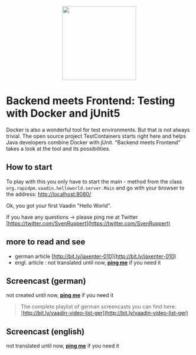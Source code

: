 
<center>
<a href="https://vaadin.com">
 <img src="https://vaadin.com/images/hero-reindeer.svg" width="200" height="200" /></a>
</center>

# Backend meets Frontend: Testing with Docker and jUnit5
Docker is also a wonderful tool for test environments. But that is not always trivial. The open source project TestContainers starts right here and helps Java developers combine Docker with jUnit. "Backend meets Frontend" takes a look at the tool and its possibilities.


## How to start
To play with this you only have to start the main - method from the class  ```org.rapidpm.vaadin.helloworld.server.Main``` and 
go with your browser to the address: [http://localhost:8080/](http://localhost:8080/)

Ok, you got your first Vaadin "Hello World".

If you have any questions
 -> please ping me at Twitter [https://twitter.com/SvenRuppert](https://twitter.com/SvenRuppert)


## more to read and see
* german article [http://bit.ly/jaxenter-010](http://bit.ly/jaxenter-010)
* engl. article : not translated until now, **[ping me](https://twitter.com/SvenRuppert)** if you need it


## Screencast (german)
<!--
[![Watch the video](https://img.youtube.com/vi/5UDyR-zhv0Y/0.jpg)](https://www.youtube.com/embed/5UDyR-zhv0Y?rel=0 "Watch the video")
-->
not created until now, **[ping me](https://twitter.com/SvenRuppert)** if you need it

>The complete playlist of german screencasts you can find here: 
>[http://bit.ly/vaadin-video-list-ger](http://bit.ly/vaadin-video-list-ger)

## Screencast (english)
not translated until now, **[ping me](https://twitter.com/SvenRuppert)** if you need it

